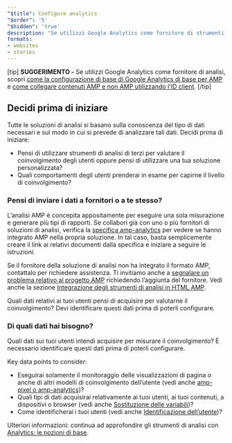 ```yaml
---
"$title": Configure analytics
"$order": '5'
"$hidden": 'true'
description: "Se utilizzi Google Analytics come fornitore di strumenti di analisi, dovrai imparare la configurazione base di Google Analytics per AMP e come collegare contenuti AMP e non AMP utilizzando l'ID client"
formats:
- websites
- stories
---
```


[tip] **SUGGERIMENTO -** Se utilizzi Google Analytics come fornitore di analisi, scopri [come la configurazione di base di Google Analytics di base per AMP](https://developers.google.com/analytics/devguides/collection/amp-analytics/#basic_setup_to_measure_page_views) e [come collegare contenuti AMP e non AMP utilizzando l'ID client](https://support.google.com/analytics/answer/7486764). [/tip]

## Decidi prima di iniziare

Tutte le soluzioni di analisi si basano sulla conoscenza del tipo di dati necessari e sul modo in cui si prevede di analizzare tali dati. Decidi prima di iniziare:

- Pensi di utilizzare strumenti di analisi di terzi per valutare il coinvolgimento degli utenti oppure pensi di utilizzare una tua soluzione personalizzata?
- Quali comportamenti degli utenti prenderai in esame per capirne il livello di coinvolgimento?

### Pensi di inviare i dati a fornitori o a te stesso?

L’analisi AMP è concepita appositamente per eseguire una sola misurazione e generare più tipi di rapporti. Se collabori già con uno o più fornitori di soluzioni di analisi, verifica la [specifica amp-analytics](../../../../documentation/components/reference/amp-analytics.md) per vedere se hanno integrato AMP nella propria soluzione. In tal caso, basta semplicemente creare il link ai relativi documenti dalla specifica e iniziare a seguire le istruzioni.

Se il fornitore della soluzione di analisi non ha integrato il formato AMP, contattalo per richiedere assistenza. Ti invitiamo anche a [segnalare un problema relativo al progetto AMP](https://github.com/ampproject/amphtml/issues/new) richiedendo l’aggiunta del fornitore. Vedi anche la sezione [Integrazione degli strumenti di analisi in HTML AMP](https://github.com/ampproject/amphtml/blob/master/extensions/amp-analytics/integrating-analytics.md).

Quali dati relativi ai tuoi utenti pensi di acquisire per valutarne il coinvolgimento? Devi identificare questi dati prima di poterli configurare.

### Di quali dati hai bisogno?

Quali dati sui tuoi utenti intendi acquisire per misurare il coinvolgimento? È necessario identificare questi dati prima di poterli configurare.

Key data points to consider:

- Eseguirai solamente il monitoraggio delle visualizzazioni di pagina o anche di altri modelli di coinvolgimento dell’utente (vedi anche [amp-pixel o amp-analytics](analytics_basics.md#use-amp-pixel-or-amp-analytics))?
- Quali tipi di dati acquisirai relativamente ai tuoi utenti, ai tuoi contenuti, a dispositivi o browser (vedi anche [Sostituzione delle variabili](analytics_basics.md#variable-substitution))?
- Come identificherai i tuoi utenti (vedi anche [Identificazione dell’utente](analytics_basics.md#user-identification))?

Ulteriori informazioni: continua ad approfondire gli strumenti di analisi con [Analytics: le nozioni di base](analytics_basics.md).
